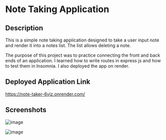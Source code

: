 # Note Taking Application

## Description
This is a simple note taking application designed to take a user input note and render it into a notes list. The list allows deleting a note.

The purpose of this project was to practice connecting the front and back ends of an application. I learned how to write routes in express js and how to test them in Insomnia. I also deployed the app on render.

## Deployed Application Link
https://note-taker-6yiz.onrender.com/

## Screenshots
![image](https://github.com/bluethreadmade/note-taker/assets/169301676/a87bcbbf-12ab-4c32-98ce-9ce1bbfa578c)

![image](https://github.com/bluethreadmade/note-taker/assets/169301676/f7581e93-d5fc-4706-bd8d-be45148ae5dd)



